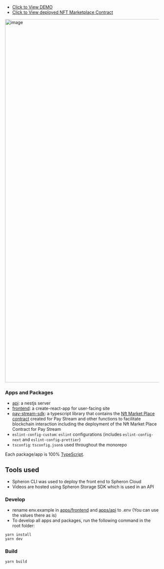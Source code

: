 - [Click to View DEMO](https://bit.ly/3Mj81x7)
- [Click to View deployed NFT Marketplace Contract](https://alfajores.celoscan.io/address/0x7daaf9b1b46eeb8309c9652c4d11600dbf66574f)


<img width="1186" alt="image" src="https://github.com/Havid-B/pay-stream/assets/86498114/d8bf19c7-5fa7-4490-aad3-59891715458f">

### Apps and Packages

- [api](https://github.com/Havid-B/pay-stream/tree/main/apps/api): a nestjs server
- [frontend](https://github.com/Havid-B/pay-stream/tree/main/apps/frontend): a create-react-app for user-facing site
- [pay-stream-sdk](https://github.com/Havid-B/pay-stream/tree/main/packages/pay-stream-sdk): a typescript library that contains the [Nft Market Place contract](https://github.com/Havid-B/pay-stream/blob/main/packages/pay-stream-sdk/contracts/nft/LIQ_ERC721_Market_Place.sol) created for Pay Stream and other functions to facilitate blockchain interaction including the deployment of the Nft Market Place Contract for Pay Stream
- `eslint-config-custom`: `eslint` configurations (includes `eslint-config-next` and `eslint-config-prettier`)
- `tsconfig`: `tsconfig.json`s used throughout the monorepo

Each package/app is 100% [TypeScript](https://www.typescriptlang.org/).


## Tools used

- Spheron CLI was used to deploy the front end to Spheron Cloud
- Videos are hosted using Spheron Storage SDK which is used in an API


### Develop
- rename env.example in [apps/frontend](https://github.com/Havid-B/pay-stream/blob/main/apps/frontend/.env-example) and [apps/api](https://github.com/Havid-B/pay-stream/blob/main/apps/api/.env.example) to .env (You can use the values there as is)
- To develop all apps and packages, run the following command in the root folder:

```
yarn install
yarn dev
```


### Build


```
yarn build
```

